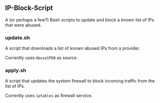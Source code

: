 ## IP-Block-Script
A (or perhaps a few?) Bash scripts to update and block a known list of IPs that were abused.

### update.sh
A script that downloads a list of known abused IPs from a provider.

Currently uses `AbuseIPDB` as source.

### apply.sh
A script that updates the system firewall to block incoming traffic from the list of IPs.

Currently uses `iptables` as firewall service.
